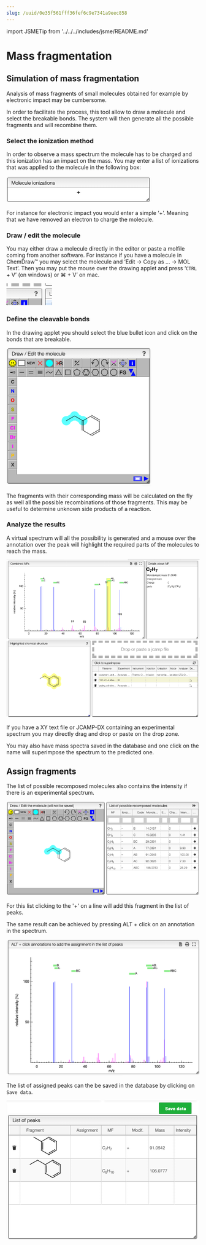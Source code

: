 ```yaml
---
slug: /uuid/0e35f561fff36fef6c9e7341a9eec858
---
```


import JSMETip from '../../../includes/jsme/README.md'

# Mass fragmentation

## Simulation of mass fragmentation

Analysis of mass fragments of small molecules obtained for example by electronic impact may be cumbersome.

In order to facilitate the process, this tool allow to draw a molecule and select the breakable bonds. The system will then generate all the possible fragments and will recombine them.

### Select the ionization method

In order to observe a mass spectrum the molecule has to be charged and this ionization has an impact on the mass. You may enter a list of ionizations that was applied to the molecule in the following box:

![ionizations](ionizations.png)

For instance for electronic impact you would enter a simple ‘+’. Meaning that we have removed an electron to charge the molecule.

### Draw / edit the molecule

You may either draw a molecule directly in the editor or paste a molfile coming from another software. For instance if you have a molecule in ChemDraw™ you may select the molecule and ‘Edit -&gt; Copy as … -&gt; MOL Text’. Then you may put the mouse over the drawing applet and press ‘`CTRL` + V’ \(on windows\) or ⌘ + V’ on mac.

![jsme-help](jsme-help.png)

<JSMETip/>

### Define the cleavable bonds

In the drawing applet you should select the blue bullet icon and click on the bonds that are breakable.

![break](break.png)

The fragments with their corresponding mass will be calculated on the fly as well all the possible recombinations of those fragments. This may be useful to determine unknown side products of a reaction.

### Analyze the results

A virtual spectrum will all the possibility is generated and a mouse over the annotation over the peak will highlight the required parts of the molecules to reach the mass.

![analyze](analyze.png)

If you have a XY text file or JCAMP-DX containing an experimental spectrum you may directly drag and drop or paste on the drop zone.

You may also have mass spectra saved in the database and one click on the name will superimpose the spectrum to the predicted one.

## Assign fragments

The list of possible recomposed molecules also contains the intensity if there is an experimental spectrum.

![fragment and intensitities](fragmentAndIntensities.png)

For this list clicking to the '+' on a line will add this fragment in the list of peaks.

The same result can be achieved by pressing ALT + click on an annotation in the spectrum.

![annotations](annotations.png)

The list of assigned peaks can the be saved in the database by clicking on `Save data`.

![list of fragments](listOfFragments.png)
